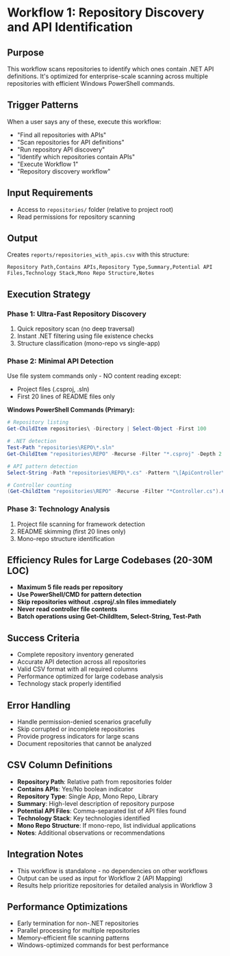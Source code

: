 # Workflow 1: Repository Discovery and API Identification

## Purpose
This workflow scans repositories to identify which ones contain .NET API definitions. It's optimized for enterprise-scale scanning across multiple repositories with efficient Windows PowerShell commands.

## Trigger Patterns
When a user says any of these, execute this workflow:
- "Find all repositories with APIs"
- "Scan repositories for API definitions"
- "Run repository API discovery"
- "Identify which repositories contain APIs"
- "Execute Workflow 1"
- "Repository discovery workflow"

## Input Requirements
- Access to `repositories/` folder (relative to project root)
- Read permissions for repository scanning

## Output
Creates `reports/repositories_with_apis.csv` with this structure:
```csv
Repository Path,Contains APIs,Repository Type,Summary,Potential API Files,Technology Stack,Mono Repo Structure,Notes
```

## Execution Strategy

### Phase 1: Ultra-Fast Repository Discovery
1. Quick repository scan (no deep traversal)
2. Instant .NET filtering using file existence checks
3. Structure classification (mono-repo vs single-app)

### Phase 2: Minimal API Detection
Use file system commands only - NO content reading except:
- Project files (.csproj, .sln)
- First 20 lines of README files only

**Windows PowerShell Commands (Primary):**
```powershell
# Repository listing
Get-ChildItem repositories\ -Directory | Select-Object -First 100

# .NET detection
Test-Path "repositories\REPO\*.sln"
Get-ChildItem "repositories\REPO" -Recurse -Filter "*.csproj" -Depth 2

# API pattern detection
Select-String -Path "repositories\REPO\*.cs" -Pattern "\[ApiController\]|MapGet|app\.Map" -Recurse | Select-Object -First 5

# Controller counting
(Get-ChildItem "repositories\REPO" -Recurse -Filter "*Controller.cs").Count
```

### Phase 3: Technology Analysis
1. Project file scanning for framework detection
2. README skimming (first 20 lines only)
3. Mono-repo structure identification

## Efficiency Rules for Large Codebases (20-30M LOC)
- **Maximum 5 file reads per repository**
- **Use PowerShell/CMD for pattern detection**
- **Skip repositories without .csproj/.sln files immediately**
- **Never read controller file contents**
- **Batch operations using Get-ChildItem, Select-String, Test-Path**

## Success Criteria
- Complete repository inventory generated
- Accurate API detection across all repositories
- Valid CSV format with all required columns
- Performance optimized for large codebase analysis
- Technology stack properly identified

## Error Handling
- Handle permission-denied scenarios gracefully
- Skip corrupted or incomplete repositories
- Provide progress indicators for large scans
- Document repositories that cannot be analyzed

## CSV Column Definitions
- **Repository Path**: Relative path from repositories folder
- **Contains APIs**: Yes/No boolean indicator
- **Repository Type**: Single App, Mono Repo, Library
- **Summary**: High-level description of repository purpose
- **Potential API Files**: Comma-separated list of API files found
- **Technology Stack**: Key technologies identified
- **Mono Repo Structure**: If mono-repo, list individual applications
- **Notes**: Additional observations or recommendations

## Integration Notes
- This workflow is standalone - no dependencies on other workflows
- Output can be used as input for Workflow 2 (API Mapping)
- Results help prioritize repositories for detailed analysis in Workflow 3

## Performance Optimizations
- Early termination for non-.NET repositories
- Parallel processing for multiple repositories
- Memory-efficient file scanning patterns
- Windows-optimized commands for best performance